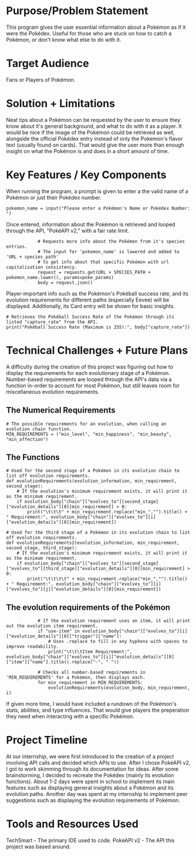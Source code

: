 # Purpose/Problem Statement
This program gives the user essential information about a Pokémon as if it were the Pokédex. Useful for those who are stuck on how to catch a Pokémon, or don't know what else to do with it.
# Target Audience
Fans or Players of Pokémon. 
# Solution + Limitations
Neat tips about a Pokémon can be requested by the user to ensure they know about it's general background, and what to do with it as a player. It would be nice if the image of the Pokémon could be retrieved as well, alongside the official Pokédex entry instead of only the Pokemon's flavor text (usually found on cards). That would give the user more than enough insight on what the Pokémon is and does in a short amount of time.
# Key Features / Key Components
When running the program, a prompt is given to enter a the valid name of a Pokémon or just their Pokédex number.

```
pokemon_name = input("Please enter a Pokémon's Name or Pokédex Number: ")
```

Once entered, information about the Pokémon is retrieved and looped through the API, "PokéAPI v2," with a fair rate limit.

```
            # Requests more info about the Pokémon from it's species entries.
            # The input for 'pokemon_name' is lowered and added to 'URL + species_path'
            # to get info about that specific Pokémon with url capitalization consistency.
            request = requests.get(URL + SPECIES_PATH + pokemon_name.lower(), params=poke_params)
            body = request.json()
```

Player-important info such as the Pokémon's Pokéball success rate, and its evolution requirements for different paths (especially Eevee) will be displayed. Additionally, its Card entry will be shown for basic insights.

```
# Retrieves the Pokéball Success Rate of the Pokémon through its listed "capture_rate" from the API.
print("Pokéball Success Rate (Maximum is 255):", body["capture_rate"])
```

# Technical Challenges + Future Plans
A difficulty during the creation of this project was figuring out how to display the requirements for each evolutionary stage of a Pokémon. Number-based requirements are looped through the API's data via a function in-order to account for most Pokémon, but still leaves room for miscellaneous evolution requirements.

## The Numerical Requirements

```
# The possible requirements for an evolution, when calling an evolution chain function.
MIN_REQUIREMENTS = ("min_level", "min_happiness", "min_beauty", "min_affection")
```

## The Functions

```
# Used for the second stage of a Pokémon in its evolution chain to list off evolution requirements.
def evolutionRequirements(evolution_information, min_requirement, second_stage):
    # If the evolution's minimum requirement exists, it will print it as the minimum requirement.
    if evolution_body["chain"]["evolves_to"][second_stage]["evolution_details"][0][min_requirement] > 0:
        print("\t\t\t" + min_requirement.replace("min_","").title() + " Requirement:", evolution_body["chain"]["evolves_to"][i]["evolution_details"][0][min_requirement])
        
# Used for the third stage of a Pokémon in its evolution chain to list off evolution requirements.
def evolutionRequirements2(evolution_information, min_requirement, second_stage, third_stage):
    # If the evolution's minimum requirement exists, it will print it as the minimum requirement.
    if evolution_body["chain"]["evolves_to"][second_stage]["evolves_to"][third_stage]["evolution_details"][0][min_requirement] > 0:
        print("\t\t\t\t" + min_requirement.replace("min_","").title() + " Requirement:", evolution_body["chain"]["evolves_to"][i]["evolves_to"][j]["evolution_details"][0][min_requirement])
```

## The evolution requirements of the Pokémon

```
            # If the evolution requirement uses an item, it will print out the evolution item requirement.
            if "use-item" in evolution_body["chain"]["evolves_to"][i]["evolution_details"][0]["trigger"]["name"]:
                # Uses .replace to fill in any hyphens with spaces to improve readability.
                print("\t\t\tItem Requirement:", evolution_body["chain"]["evolves_to"][i]["evolution_details"][0]["item"]["name"].title().replace("-", " "))
                
            # Checks all number-based requirements in 'MIN_REQUIREMENTS' for a Pokémon, then displays each.
            for min_requirement in MIN_REQUIREMENTS:
                evolutionRequirements(evolution_body, min_requirement, i)
```

If given more time, I would have included a rundown of the Pokémon's stats, abilities, and type influences. That would give players the preperation they need when interacting with a specific Pokémon.
# Project Timeline
At our internship, we were first introduced to the creation of a project involving API calls and decided which APIs to use. After I chose PokéAPI v2, I got to work skimming through its documentation for ideas. After some brainstorming, I decided to recreate the Pokédex (mainly its evolution functions). About 1-2 days were spent in school to implement its main features such as displaying general insights about a Pokémon and its evolution paths. Another day was spent at my internship to implement peer suggestions such as displaying the evolution requirements of Pokémon.
# Tools and Resources Used
TechSmart - The primary IDE used to code.
PokéAPI v2 - The API this project was based around.
